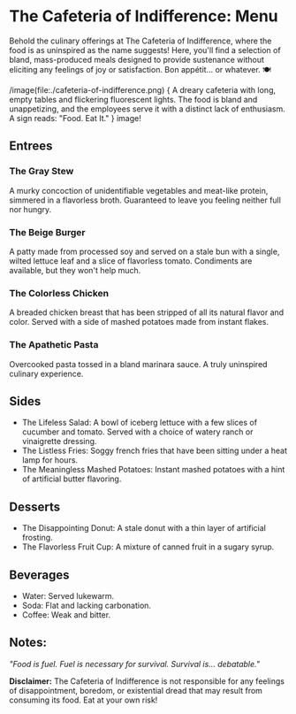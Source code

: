# The Cafeteria of Indifference: Menu

Behold the culinary offerings at The Cafeteria of Indifference, where the food is as uninspired as the name suggests! Here, you'll find a selection of bland, mass-produced meals designed to provide sustenance without eliciting any feelings of joy or satisfaction. Bon appétit… or whatever. 🍽️

/image(file:./cafeteria-of-indifference.png) {
A dreary cafeteria with long, empty tables and flickering fluorescent lights. The food is bland and unappetizing, and the employees serve it with a distinct lack of enthusiasm. A sign reads: "Food. Eat It."
} image!

## Entrees

### The Gray Stew

A murky concoction of unidentifiable vegetables and meat-like protein, simmered in a flavorless broth. Guaranteed to leave you feeling neither full nor hungry.

### The Beige Burger

A patty made from processed soy and served on a stale bun with a single, wilted lettuce leaf and a slice of flavorless tomato. Condiments are available, but they won't help much.

### The Colorless Chicken

A breaded chicken breast that has been stripped of all its natural flavor and color. Served with a side of mashed potatoes made from instant flakes.

### The Apathetic Pasta

Overcooked pasta tossed in a bland marinara sauce. A truly uninspired culinary experience.

## Sides

*   The Lifeless Salad: A bowl of iceberg lettuce with a few slices of cucumber and tomato. Served with a choice of watery ranch or vinaigrette dressing.
*   The Listless Fries: Soggy french fries that have been sitting under a heat lamp for hours.
*   The Meaningless Mashed Potatoes: Instant mashed potatoes with a hint of artificial butter flavoring.

## Desserts

*   The Disappointing Donut: A stale donut with a thin layer of artificial frosting.
*   The Flavorless Fruit Cup: A mixture of canned fruit in a sugary syrup.

## Beverages

*   Water: Served lukewarm.
*   Soda: Flat and lacking carbonation.
*   Coffee: Weak and bitter.

## Notes:

*"Food is fuel. Fuel is necessary for survival. Survival is… debatable."*

**Disclaimer:** The Cafeteria of Indifference is not responsible for any feelings of disappointment, boredom, or existential dread that may result from consuming its food. Eat at your own risk!